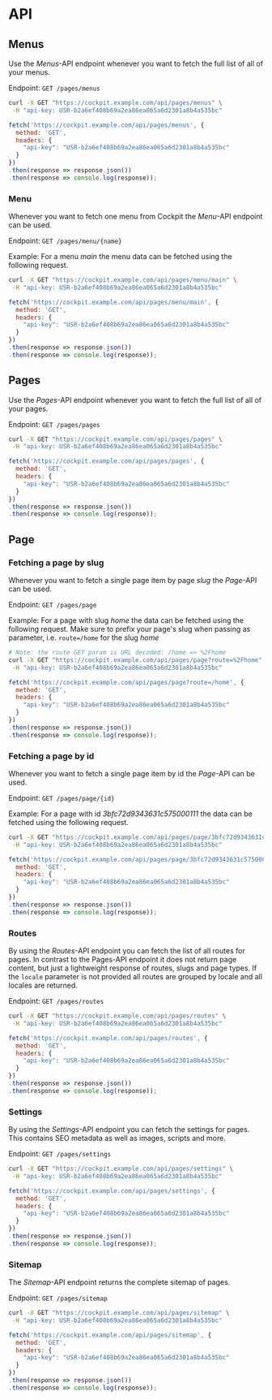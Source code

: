 # API

## Menus

Use the *Menus*-API endpoint whenever you want to fetch the full list of all of your menus.

Endpoint: `GET /pages/menus`


```bash
curl -X GET "https://cockpit.example.com/api/pages/menus" \
 -H "api-key: USR-b2a6ef408b69a2ea86ea065a6d2301a8b4a535bc"
```

```javascript
fetch('https://cockpit.example.com/api/pages/menus', {
  method: 'GET',
  headers: {
    "api-key": "USR-b2a6ef408b69a2ea86ea065a6d2301a8b4a535bc"
  }
})
.then(response => response.json())
.then(response => console.log(response));
```


### Menu

Whenever you want to fetch one menu from Cockpit the *Menu*-API endpoint can be used.

Endpoint: `GET /pages/menu/{name}`

Example: For a menu *main* the menu data can be fetched using the following request.


```bash
curl -X GET "https://cockpit.example.com/api/pages/menu/main" \
 -H "api-key: USR-b2a6ef408b69a2ea86ea065a6d2301a8b4a535bc"
```

```javascript
fetch('https://cockpit.example.com/api/pages/menu/main', {
  method: 'GET',
  headers: {
    "api-key": "USR-b2a6ef408b69a2ea86ea065a6d2301a8b4a535bc"
  }
})
.then(response => response.json())
.then(response => console.log(response));
```


## Pages

Use the *Pages*-API endpoint whenever you want to fetch the full list of all of your pages.

Endpoint: `GET /pages/pages`


```bash
curl -X GET "https://cockpit.example.com/api/pages/pages" \
 -H "api-key: USR-b2a6ef408b69a2ea86ea065a6d2301a8b4a535bc"
```

```javascript
fetch('https://cockpit.example.com/api/pages/pages', {
  method: 'GET',
  headers: {
    "api-key": "USR-b2a6ef408b69a2ea86ea065a6d2301a8b4a535bc"
  }
})
.then(response => response.json())
.then(response => console.log(response));
```


## Page

### Fetching a page by slug

Whenever you want to fetch a single page item by page *slug* the *Page*-API can be used.

Endpoint: `GET /pages/page`

Example: For a page with slug *home* the data can be fetched using the following request. Make sure to prefix your page's slug when passing as parameter, i.e. `route=/home` for the slug *home*


```bash
# Note: the route GET param is URL decoded: /home => %2Fhome
curl -X GET "https://cockpit.example.com/api/pages/page?route=%2Fhome" \
 -H "api-key: USR-b2a6ef408b69a2ea86ea065a6d2301a8b4a535bc"
```

```javascript
fetch('https://cockpit.example.com/api/pages/page?route=/home', {
  method: 'GET',
  headers: {
    "api-key": "USR-b2a6ef408b69a2ea86ea065a6d2301a8b4a535bc"
  }
})
.then(response => response.json())
.then(response => console.log(response));
```


### Fetching a page by id

Whenever you want to fetch a single page item by id the *Page*-API can be used.

Endpoint: `GET /pages/page/{id}`

Example: For a page with id *3bfc72d9343631c575000111* the data can be fetched using the following request.


```bash
curl -X GET "https://cockpit.example.com/api/pages/page/3bfc72d9343631c575000111" \
 -H "api-key: USR-b2a6ef408b69a2ea86ea065a6d2301a8b4a535bc"
```

```javascript
fetch('https://cockpit.example.com/api/pages/page/3bfc72d9343631c575000111', {
  method: 'GET',
  headers: {
    "api-key": "USR-b2a6ef408b69a2ea86ea065a6d2301a8b4a535bc"
  }
})
.then(response => response.json())
.then(response => console.log(response));
```


### Routes

By using the *Routes*-API endpoint you can fetch the list of all routes for pages. In contrast to the Pages-API endpoint it does not return page content, but just a lightweight response of routes, slugs and page types. If the `locale` parameter is not provided all routes are grouped by locale and all locales are returned.

Endpoint: `GET /pages/routes`


```bash
curl -X GET "https://cockpit.example.com/api/pages/routes" \
 -H "api-key: USR-b2a6ef408b69a2ea86ea065a6d2301a8b4a535bc"
```

```javascript
fetch('https://cockpit.example.com/api/pages/routes', {
  method: 'GET',
  headers: {
    "api-key": "USR-b2a6ef408b69a2ea86ea065a6d2301a8b4a535bc"
  }
})
.then(response => response.json())
.then(response => console.log(response));
```


### Settings

By using the *Settings*-API endpoint you can fetch the settings for pages. This contains SEO metadata as well as images, scripts and more.

Endpoint: `GET /pages/settings`


```bash
curl -X GET "https://cockpit.example.com/api/pages/settings" \
 -H "api-key: USR-b2a6ef408b69a2ea86ea065a6d2301a8b4a535bc"
```

```javascript
fetch('https://cockpit.example.com/api/pages/settings', {
  method: 'GET',
  headers: {
    "api-key": "USR-b2a6ef408b69a2ea86ea065a6d2301a8b4a535bc"
  }
})
.then(response => response.json())
.then(response => console.log(response));
```


### Sitemap

The *Sitemap*-API endpoint returns the complete sitemap of pages.

Endpoint: `GET /pages/sitemap`


```bash
curl -X GET "https://cockpit.example.com/api/pages/sitemap" \
 -H "api-key: USR-b2a6ef408b69a2ea86ea065a6d2301a8b4a535bc"
```

```javascript
fetch('https://cockpit.example.com/api/pages/sitemap', {
  method: 'GET',
  headers: {
    "api-key": "USR-b2a6ef408b69a2ea86ea065a6d2301a8b4a535bc"
  }
})
.then(response => response.json())
.then(response => console.log(response));
```
